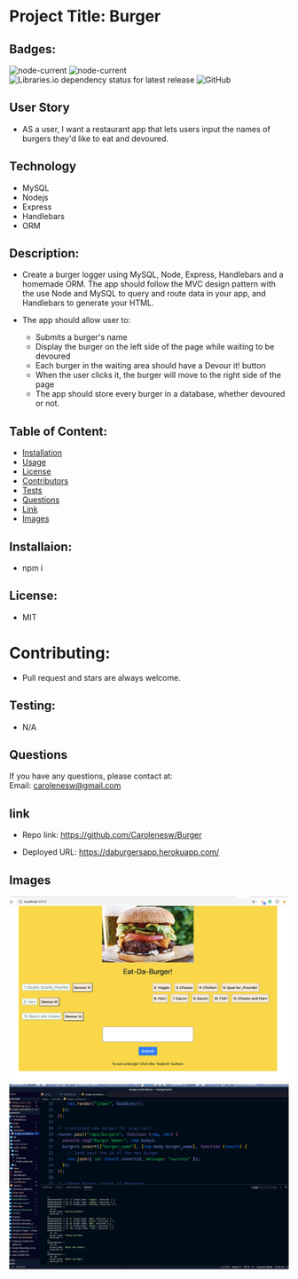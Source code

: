 
#  Project Title: Burger

## Badges: 

<img alt="node-current" src="https://img.shields.io/node/v/mysql?style=flat-square"> <img alt="node-current" src="https://img.shields.io/node/v/express?style=flat-square"> <img alt="Libraries.io dependency status for latest release" src="https://img.shields.io/librariesio/release/NPM/MySQL?logo=NPM&logoColor=%09%23FF6347">
 <img alt="GitHub" src="https://img.shields.io/github/license/Carolenesw/Employee_Tracker?logo=github&logoColor=%09%23FFD700">

## User Story 

* AS a user, I want a restaurant app that lets users input the names of burgers they'd like to eat and devoured.

## Technology

- MySQL
- Nodejs
- Express
- Handlebars
- ORM

## Description: 

* Create a burger logger using MySQL, Node, Express, Handlebars and a homemade ORM. The app should follow the MVC design pattern with the use Node and MySQL to query and route data in your app, and Handlebars to generate your HTML.

* The app should allow user to:
    - Submits a burger's name
    - Display the burger on the left side of the page while waiting to be devoured
    - Each burger in the waiting area should have a Devour it! button
    - When the user clicks it, the burger will move to the right side of the page
    - The app should store every burger in a database, whether devoured or not.

## Table of Content: 

* [Installation](#installation)  
* [Usage](#usage)
* [License](#license)
* [Contributors](#contributors)
* [Tests](#tests)
* [Questions](#questions)
* [Link](#links)
* [Images](#images)

## Installaion:
* npm i

## License: 
* MIT
# Contributing: 
* Pull request and stars are always welcome.
## Testing: 
* N/A

## Questions
If you have any questions, please contact at:   
Email: carolenesw@gmail.com

## link

* Repo link:
https://github.com/Carolenesw/Burger

* Deployed URL: 
https://daburgersapp.herokuapp.com/

## Images

<img src="public/assets/img/burger_page.png">

<img src="public/assets/img/database.png">


